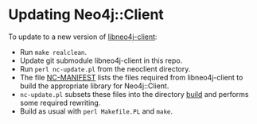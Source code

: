 # Updating Neo4j::Client

To update to a new version of [libneo4j-client](http://github.com/majensen/libneo4j-client):

* Run `make realclean`.
* Update git submodule libneo4j-client in this repo.
* Run `perl nc-update.pl` from the neoclient directory.
 * The file [NC-MANIFEST](/NC-MANIFEST) lists the files required from libneo4j-client to build the appropriate library for Neo4j::Client.
 * `nc-update.pl` subsets these files into the directory [build](/build) and performs some required rewriting.
* Build as usual with `perl Makefile.PL` and `make`.
